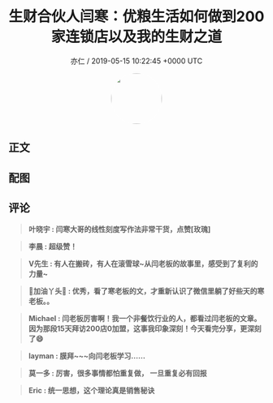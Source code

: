 <h1 align="center">生财合伙人闫寒：优粮生活如何做到200家连锁店以及我的生财之道</h1>
<p align="center">
    <a>亦仁 / 2019-05-15 10:22:45 &#43;0000 UTC</a>
</p>

<div align="center">
    <img src="https://images.zsxq.com/Fn3NQqCN8nuGF86yZPXSbEsl0mb3?e=1590940799&amp;token=kIxbL07-8jAj8w1n4s9zv64FuZZNEATmlU_Vm6zD:pfbNc8W3hS0oYG_hyXXh_rHMHuc=" width="100" height="100" style="border:1px solid;border-radius:50%; color:#ffffff"/>
</div>

## 正文

<div>

</div>

## 配图
<div class="image" align="center">

</div>

## 评论

<div align="left">
<div>

<blockquote >
<span> <strong>叶晓宇 : 闫寒大哥的线性刻度写作法非常干货，点赞[玫瑰] </strong></span>
</blockquote>

<blockquote >
<span> <strong>李晨 : 超级赞！ </strong></span>
</blockquote>

<blockquote >
<span> <strong>V先生 : 有人在搬砖，有人在滚雪球~从闫老板的故事里，感受到了复利的力量~ </strong></span>
</blockquote>

<blockquote >
<span> <strong>📖加油丫头💝 : 优秀，看了寒老板的文，才重新认识了微信里躺了好些天的寒老板。。 </strong></span>
</blockquote>

<blockquote >
<span> <strong>Michael : 闫老板厉害啊！我一个非餐饮行业的人，都看过闫老板的文章。因为那段15天拜访200店0加盟，这事我印象深刻！今天看完分享，更深刻了😄 </strong></span>
</blockquote>

<blockquote >
<span> <strong>layman : 膜拜~~~向闫老板学习…… </strong></span>
</blockquote>

<blockquote >
<span> <strong>莫一多 : 厉害，很多事情都怕重复做，
一旦重复必有回报 </strong></span>
</blockquote>

<blockquote >
<span> <strong>Eric : 统一思想，这个理论真是销售秘诀 </strong></span>
</blockquote>

</div>
</div>